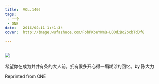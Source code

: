 ```yaml
---
title:	VOL.1405
tags:
 - 一个
 - ONE
date:	2016/08/11 1:41:34
cover:	http://image.wufazhuce.com/FobPKbeYWmQ-L0Od2Bo2bcbTdJf8

---
```

![](http://image.wufazhuce.com/FobPKbeYWmQ-L0Od2Bo2bcbTdJf8)
---

希望你在成为井井有条的大人前，拥有很多开心得一塌糊涂的回忆。by 陈大力
 
Reprinted from ONE
